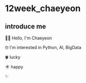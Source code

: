 # 12week_chaeyeon
## introduce me
👋🏻 Hello, I'm Chaeyeon  

🤓 I'm interested in Python, AI, BigData  

🍀 lucky  

☀️ happy  

✨ 
